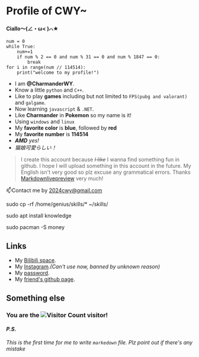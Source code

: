 # Profile of CWY~

#### Ciallo～(∠・ω< )⌒★

```
num = 0
while True:
    num+=1
    if num % 2 == 0 and num % 31 == 0 and num % 1847 == 0:
        break
for i in range(num // 114514):
    print("welcome to my profile!")
```

* I am **@CharmanderWY**.
* Know a little `python` and `C++`.
* Like to play **games** including but not limited to `FPS(pubg and valorant)` and `galgame`.
* Now learning `javascript` & `.NET`.
* Like **Charmander** in **Pokemon** so my name is it!
* Using `windows` and `linux`
* My **favorite color** is **blue**, followed by **red**
* My **favorite number** is **114514**
* _**AMD** yes!_
* *猫娘可愛らしい！*

> I create this account because _~~I like~~_ I wanna find something fun in github. I hope I will upload something in this account in the future. My English isn't very good so plz excuse any grammatical errors. Thanks [Markdownlivepreview](https://markdownlivepreview.com/) very much! 

📫Contact me by 2024cwy@gmail.com

sudo cp -rf /home/genius/skills/* ~/skills/

sudo apt install knowledge

sudo pacman -S money

## Links

* My [Bilibili space](https://space.bilibili.com/323084396).
* My [Instagram](https://www.instagram.com/charmanderwy556/)._(Can't use now, banned by unknown reason)_
* My [password](http://www.youtube.com/watch?v=dQw4w9WgXcQ%3Fsi%3DyuB7gGsTLJtUCItL).
* My [friend's github page](https://github.com/idadwind1).

## Something else

### You are the ![Visitor Count](https://count.getloli.com/get/@2024cwy?theme=rule34) visitor!

#### _P.S._
_This is the first time for me to write  `markedown` file. Plz point out if there's any mistake_

